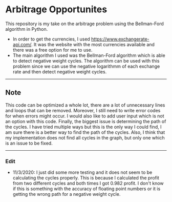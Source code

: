 # Arbitrage Opportunites
This repository is my take on the arbitrage problem using the Bellman-Ford algorithm in Python.

* In order to get the currencies, I used https://www.exchangerate-api.com/. It was the website with the most currencies available and there was a free option for me to use. 
* The main algorithm I used was the Bellman-Ford algorithm which is able to detect negative weight cycles. The algorithm can be used with this problem since we can use the negative logarithmm of each exchange rate and then detect negative weight cycles.

---
## Note
This code can be optimized a whole lot, there are a lot of unnecessary lines and loops that can be removed. Moreover, I still need to write error codes for when errors might occur. I would also like to add user input which is not an option with this code. Finally, the biggest issue is determining the path of the cycles. I have tried multiple ways but this is the only way I could find, I am sure there is a better way to find the path of the cycles. Also, I think that my implementation does not find all cycles in the graph, but only one which is an issue to be fixed.

---
### Edit
* 11/3/2020: I just did some more testing and it does not seem to be calculating the cycles properly. This is because I calculated the profit from two different cycles and both times I got 0.982 profit. I don't know if this is something with the accuracy of floating point numbers or it is getting the wrong path for a negative weight cycle.

